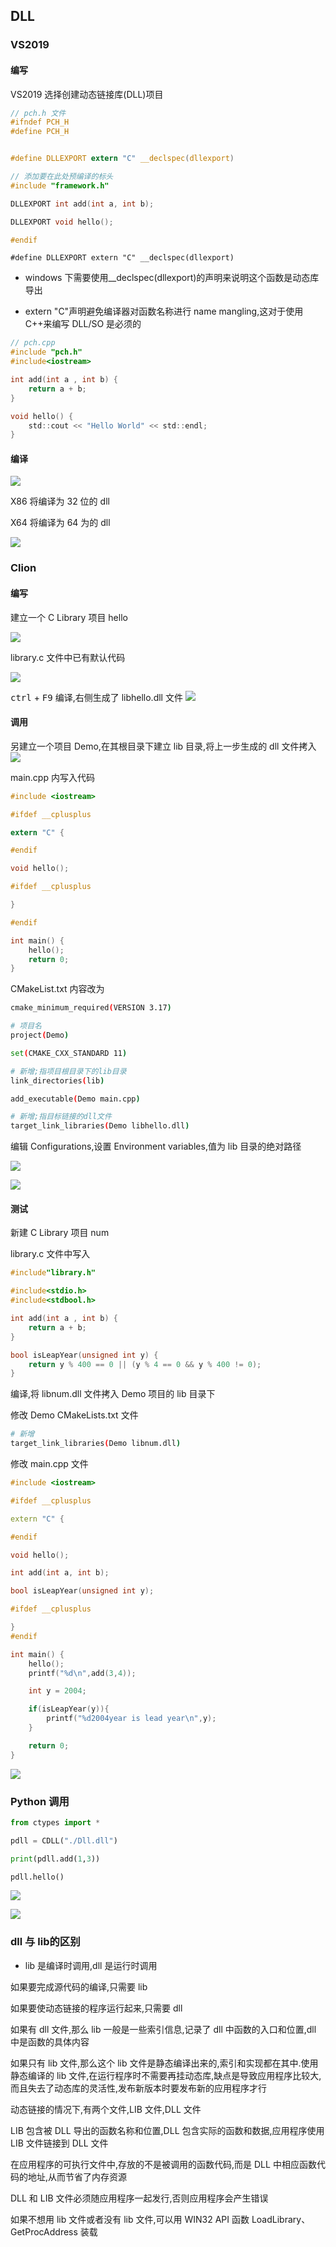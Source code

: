 <!--
 * @Description: 
 * @Version: 1.0
 * @Author: DaLao
 * @Email: dalao_li@163.com
 * @Date: 2021-01-20 11:26:41
 * @LastEditors: DaLao
 * @LastEditTime: 2022-05-23 21:54:18
-->


## DLL


### VS2019


#### 编写


VS2019 选择创建动态链接库(DLL)项目

```c
// pch.h 文件
#ifndef PCH_H
#define PCH_H


#define DLLEXPORT extern "C" __declspec(dllexport)

// 添加要在此处预编译的标头
#include "framework.h"

DLLEXPORT int add(int a, int b);

DLLEXPORT void hello();

#endif
```

`#define DLLEXPORT extern "C" __declspec(dllexport)`

- windows 下需要使用\_\_declspec(dllexport)的声明来说明这个函数是动态库导出  

- extern "C"声明避免编译器对函数名称进行 name mangling,这对于使用 C++来编写 DLL/SO 是必须的

```c
// pch.cpp
#include "pch.h"
#include<iostream>

int add(int a , int b) {
    return a + b;
}

void hello() {
    std::cout << "Hello World" << std::endl;
}
```



#### 编译


![](https://cdn.hurra.ltd/img/20210120113257.png)

X86 将编译为 32 位的 dll

X64 将编译为 64 为的 dll

![](https://cdn.hurra.ltd/img/20210120113457.png)



### Clion


#### 编写


建立一个 C Library 项目 hello

![](https://cdn.hurra.ltd/img/20201028180820.png)

library.c 文件中已有默认代码

![](https://cdn.hurra.ltd/img/20201028181141.png)

<kbd>ctrl</kbd> + <kbd>F9</kbd> 编译,右侧生成了 libhello.dll 文件
![](https://cdn.hurra.ltd/img/20201028181058.png)



#### 调用


另建立一个项目 Demo,在其根目录下建立 lib 目录,将上一步生成的 dll 文件拷入
![](https://cdn.hurra.ltd/img/20201028182033.png)

main.cpp 内写入代码

```c
#include <iostream>

#ifdef __cplusplus

extern "C" {

#endif

void hello();

#ifdef __cplusplus

}

#endif

int main() {
    hello();
    return 0;
}
```

CMakeList.txt 内容改为

```sh
cmake_minimum_required(VERSION 3.17)

# 项目名
project(Demo)

set(CMAKE_CXX_STANDARD 11)

# 新增;指项目根目录下的lib目录
link_directories(lib)

add_executable(Demo main.cpp)

# 新增;指目标链接的dll文件
target_link_libraries(Demo libhello.dll)
```
编辑 Configurations,设置 Environment variables,值为 lib 目录的绝对路径

![](https://cdn.hurra.ltd/img/20201028184033.png)

![](https://cdn.hurra.ltd/img/20201028184425.png)



#### 测试


新建 C Library 项目 num

library.c 文件中写入

```c
#include"library.h"

#include<stdio.h>
#include<stdbool.h>

int add(int a , int b) {
    return a + b;
}

bool isLeapYear(unsigned int y) {
    return y % 400 == 0 || (y % 4 == 0 && y % 400 != 0);
}
```

编译,将 libnum.dll 文件拷入 Demo 项目的 lib 目录下

修改 Demo CMakeLists.txt 文件

```sh
# 新增
target_link_libraries(Demo libnum.dll)
```

修改 main.cpp 文件

```c++
#include <iostream>

#ifdef __cplusplus

extern "C" {

#endif

void hello();

int add(int a, int b);

bool isLeapYear(unsigned int y);

#ifdef __cplusplus

}
#endif

int main() {
    hello();
    printf("%d\n",add(3,4));

    int y = 2004;

    if(isLeapYear(y)){
        printf("%d2004year is lead year\n",y);
    }

    return 0;
}
```

![](https://cdn.hurra.ltd/img/20201028194047.png)



### Python 调用


```py
from ctypes import *

pdll = CDLL("./Dll.dll")

print(pdll.add(1,3))

pdll.hello()
```

![](https://cdn.hurra.ltd/img/20210120113618.png)

![](https://cdn.hurra.ltd/img/20210120113618.png)



### dll 与 lib的区别


- lib 是编译时调用,dll 是运行时调用

如果要完成源代码的编译,只需要 lib

如果要使动态链接的程序运行起来,只需要 dll

如果有 dll 文件,那么 lib 一般是一些索引信息,记录了 dll 中函数的入口和位置,dll 中是函数的具体内容

如果只有 lib 文件,那么这个 lib 文件是静态编译出来的,索引和实现都在其中.使用静态编译的 lib 文件,在运行程序时不需要再挂动态库,缺点是导致应用程序比较大,而且失去了动态库的灵活性,发布新版本时要发布新的应用程序才行

动态链接的情况下,有两个文件,LIB 文件,DLL 文件

LIB 包含被 DLL 导出的函数名称和位置,DLL 包含实际的函数和数据,应用程序使用 LIB 文件链接到 DLL 文件

在应用程序的可执行文件中,存放的不是被调用的函数代码,而是 DLL 中相应函数代码的地址,从而节省了内存资源

DLL 和 LIB 文件必须随应用程序一起发行,否则应用程序会产生错误

如果不想用 lib 文件或者没有 lib 文件,可以用 WIN32 API 函数 LoadLibrary、GetProcAddress 装载
